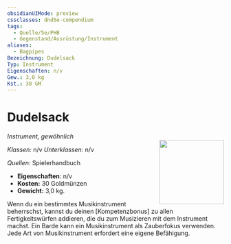 ```yaml
---
obsidianUIMode: preview
cssclasses: dnd5e-compendium
tags:
  - Quelle/5e/PHB
  - Gegenstand/Ausrüstung/Instrument
aliases:
  - Bagpipes
Bezeichnung: Dudelsack
Typ: Instrument
Eigenschaften: n/v
Gew.: 3,0 kg
Kst.: 30 GM
---
```

# Dudelsack
*Instrument, gewöhnlich*  
<img src="Symbolik/Gegenstände.webp" align="right" width="150">

_Klassen:_ n/v 
_Unterklassen:_  n/v

_Quellen:_ Spielerhandbuch

- **Eigenschaften**: n/v
- **Kosten:** 30 Goldmünzen
- **Gewicht:** 3,0 kg.

Wenn du ein bestimmtes Musikinstrument beherrschst, kannst du deinen [Kompetenzbonus] zu allen Fertigkeitswürfen addieren, die du zum Musizieren mit dem Instrument machst. Ein Barde kann ein Musikinstrument als Zauberfokus verwenden. Jede Art von Musikinstrument erfordert eine eigene Befähigung.